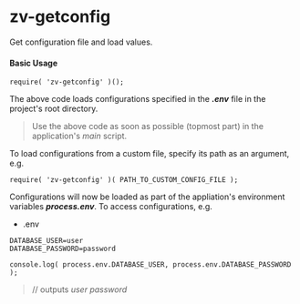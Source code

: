 # zv-getconfig
Get configuration file and load values.

#### Basic Usage
```
require( 'zv-getconfig' )();
```
The above code loads configurations specified in the ***.env*** file in the project's root directory.
> Use the above code as soon as possible (topmost part) in the application's *main* script.

To load configurations from a custom file, specify its path as an argument, e.g.
```
require( 'zv-getconfig' )( PATH_TO_CUSTOM_CONFIG_FILE );
```

Configurations will now be loaded as part of the appliation's environment variables ***process.env***. To access configurations, e.g. 

- .env
```
DATABASE_USER=user
DATABASE_PASSWORD=password
```

```
console.log( process.env.DATABASE_USER, process.env.DATABASE_PASSWORD );
```
 > // outputs *user password*
